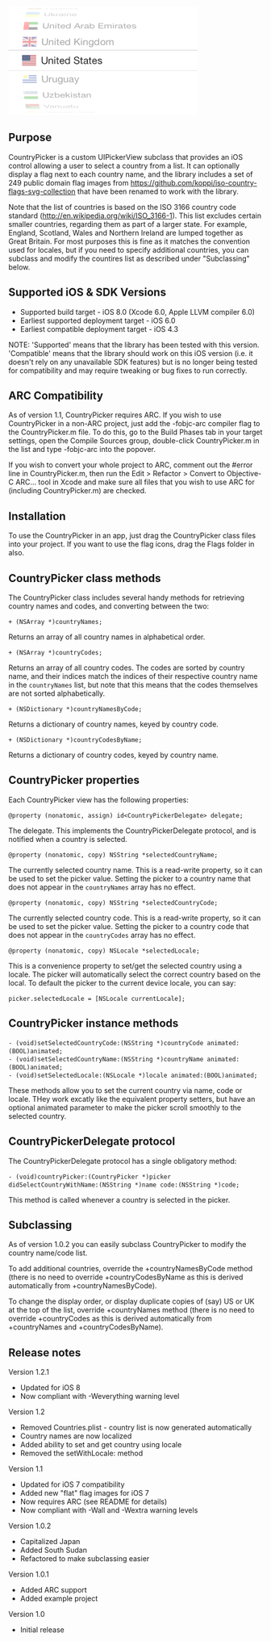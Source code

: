 ![Screenshot](Examples/CountryPicker.png)

Purpose
--------------

CountryPicker is a custom UIPickerView subclass that provides an iOS control allowing a user to select a country from a list. It can optionally display a flag next to each country name, and the library includes a set of 249 public domain flag images from https://github.com/koppi/iso-country-flags-svg-collection that have been renamed to work with the library.

Note that the list of countries is based on the ISO 3166 country code standard (http://en.wikipedia.org/wiki/ISO_3166-1). This list excludes certain smaller countries, regarding them as part of a larger state. For example, England, Scotland, Wales and Northern Ireland are lumped together as Great Britain. For most purposes this is fine as it matches the convention used for locales, but if you need to specify additional countries, you can subclass and modify the countires list as described under "Subclassing" below.


Supported iOS & SDK Versions
-----------------------------

* Supported build target - iOS 8.0 (Xcode 6.0, Apple LLVM compiler 6.0)
* Earliest supported deployment target - iOS 6.0
* Earliest compatible deployment target - iOS 4.3

NOTE: 'Supported' means that the library has been tested with this version. 'Compatible' means that the library should work on this iOS version (i.e. it doesn't rely on any unavailable SDK features) but is no longer being tested for compatibility and may require tweaking or bug fixes to run correctly.


ARC Compatibility
------------------

As of version 1.1, CountryPicker requires ARC. If you wish to use CountryPicker in a non-ARC project, just add the -fobjc-arc compiler flag to the CountryPicker.m file. To do this, go to the Build Phases tab in your target settings, open the Compile Sources group, double-click CountryPicker.m in the list and type -fobjc-arc into the popover.

If you wish to convert your whole project to ARC, comment out the #error line in CountryPicker.m, then run the Edit > Refactor > Convert to Objective-C ARC... tool in Xcode and make sure all files that you wish to use ARC for (including CountryPicker.m) are checked.


Installation
--------------

To use the CountryPicker in an app, just drag the CountryPicker class files into your project. If you want to use the flag icons, drag the Flags folder in also.


CountryPicker class methods
-----------------------------

The CountryPicker class includes several handy methods for retrieving country names and codes, and converting between the two:

	+ (NSArray *)countryNames;
	
Returns an array of all country names in alphabetical order.
	
	+ (NSArray *)countryCodes;
	
Returns an array of all country codes. The codes are sorted by country name, and their indices match the indices of their respective country name in the `countryNames` list, but note that this means that the codes themselves are not sorted alphabetically.
	
	+ (NSDictionary *)countryNamesByCode;
	
Returns a dictionary of country names, keyed by country code.
	
	+ (NSDictionary *)countryCodesByName;

Returns a dictionary of country codes, keyed by country name.


CountryPicker properties
---------------------------

Each CountryPicker view has the following properties:

	@property (nonatomic, assign) id<CountryPickerDelegate> delegate;
	
The delegate. This implements the CountryPickerDelegate protocol, and is notified when a country is selected.
	
	@property (nonatomic, copy) NSString *selectedCountryName;
	
The currently selected country name. This is a read-write property, so it can be used to set the picker value. Setting the picker to a country name that does not appear in the `countryNames` array has no effect.
	
	@property (nonatomic, copy) NSString *selectedCountryCode;
	
The currently selected country code. This is a read-write property, so it can be used to set the picker value. Setting the picker to a country code that does not appear in the `countryCodes` array has no effect.
	
    @property (nonatomic, copy) NSLocale *selectedLocale;
	
This is a convenience property to set/get the selected country using a locale. The picker will automatically select the correct country based on the local. To default the picker to the current device locale, you can say:

	picker.selectedLocale = [NSLocale currentLocale];


CountryPicker instance methods
----------------------------------

    - (void)setSelectedCountryCode:(NSString *)countryCode animated:(BOOL)animated;
    - (void)setSelectedCountryName:(NSString *)countryName animated:(BOOL)animated;
    - (void)setSelectedLocale:(NSLocale *)locale animated:(BOOL)animated;
    
These methods allow you to set the current country via name, code or locale. THey work excatly like the equivalent property setters, but have an optional animated parameter to make the picker scroll smoothly to the selected country.


CountryPickerDelegate protocol
--------------------------------

The CountryPickerDelegate protocol has a single obligatory method:

	- (void)countryPicker:(CountryPicker *)picker didSelectCountryWithName:(NSString *)name code:(NSString *)code;

This method is called whenever a country is selected in the picker.


Subclassing
------------------

As of version 1.0.2 you can easily subclass CountryPicker to modify the country name/code list.

To add additional countries, override the +countryNamesByCode method (there is no need to override +countryCodesByName as this is derived automatically from +countryNamesByCode).

To change the display order, or display duplicate copies of (say) US or UK at the top of the list, override +countryNames method (there is no need to override +countryCodes as this is derived automatically from +countryNames and +countryCodesByName).


Release notes
------------------

Version 1.2.1

- Updated for iOS 8
- Now compliant with -Weverything warning level

Version 1.2

- Removed Countries.plist - country list is now generated automatically
- Country names are now localized
- Added ability to set and get country using locale
- Removed the setWithLocale: method

Version 1.1

- Updated for iOS 7 compatibility
- Added new "flat" flag images for iOS 7
- Now requires ARC (see README for details)
- Now compliant with -Wall and -Wextra warning levels

Version 1.0.2

- Capitalized Japan
- Added South Sudan
- Refactored to make subclassing easier

Version 1.0.1

- Added ARC support
- Added example project

Version 1.0

- Initial release
